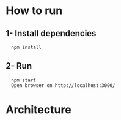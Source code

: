 # How to run
## 1- Install dependencies
```
  npm install
```
## 2- Run
```
  npm start
  Open browser on http://localhost:3000/
```

# Architecture
